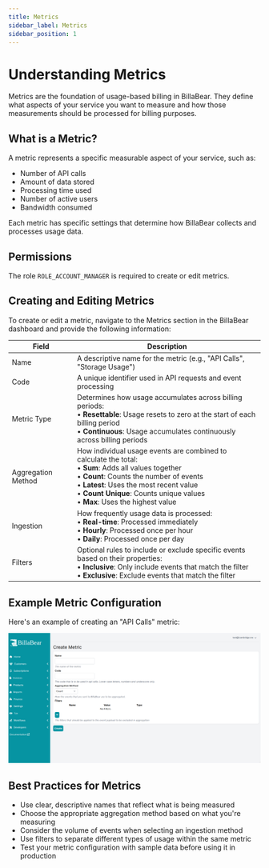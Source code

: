 ```yaml
---
title: Metrics
sidebar_label: Metrics
sidebar_position: 1
---
```


# Understanding Metrics

Metrics are the foundation of usage-based billing in BillaBear. They define what aspects of your service you want to measure and how those measurements should be processed for billing purposes.

## What is a Metric?

A metric represents a specific measurable aspect of your service, such as:
- Number of API calls
- Amount of data stored
- Processing time used
- Number of active users
- Bandwidth consumed

Each metric has specific settings that determine how BillaBear collects and processes usage data.

## Permissions

The role `ROLE_ACCOUNT_MANAGER` is required to create or edit metrics.

## Creating and Editing Metrics

To create or edit a metric, navigate to the Metrics section in the BillaBear dashboard and provide the following information:

| Field | Description |
| --- | --- |
| Name | A descriptive name for the metric (e.g., "API Calls", "Storage Usage") |
| Code | A unique identifier used in API requests and event processing |
| Metric Type | Determines how usage accumulates across billing periods:<br>• **Resettable**: Usage resets to zero at the start of each billing period<br>• **Continuous**: Usage accumulates continuously across billing periods |
| Aggregation Method | How individual usage events are combined to calculate the total:<br>• **Sum**: Adds all values together<br>• **Count**: Counts the number of events<br>• **Latest**: Uses the most recent value<br>• **Count Unique**: Counts unique values<br>• **Max**: Uses the highest value |
| Ingestion | How frequently usage data is processed:<br>• **Real-time**: Processed immediately<br>• **Hourly**: Processed once per hour<br>• **Daily**: Processed once per day |
| Filters | Optional rules to include or exclude specific events based on their properties:<br>• **Inclusive**: Only include events that match the filter<br>• **Exclusive**: Exclude events that match the filter |

## Example Metric Configuration

Here's an example of creating an "API Calls" metric:

![Create Metric](./metric_screenshots/create_screenshot.png)

## Best Practices for Metrics

- Use clear, descriptive names that reflect what is being measured
- Choose the appropriate aggregation method based on what you're measuring
- Consider the volume of events when selecting an ingestion method
- Use filters to separate different types of usage within the same metric
- Test your metric configuration with sample data before using it in production
